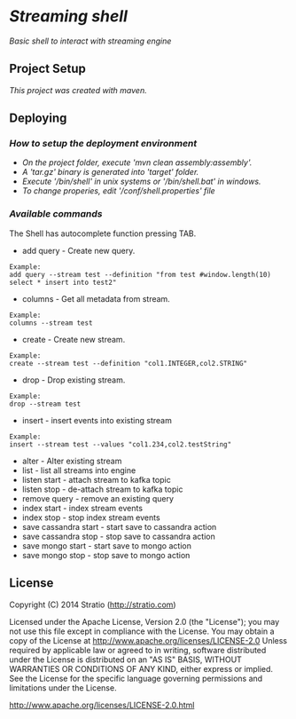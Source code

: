 # _Streaming shell_

_Basic shell to interact with streaming engine_

## Project Setup

_This project was created with maven._ 

## Deploying

### _How to setup the deployment environment_

- _On the project folder, execute 'mvn clean assembly:assembly'._
- _A 'tar.gz' binary is generated into 'target' folder._
- _Execute '/bin/shell' in unix systems or '/bin/shell.bat' in windows._
- _To change properies, edit '/conf/shell.properties' file_

### _Available commands_
The Shell has autocomplete function pressing TAB.

* add query - Create new query. 
```
Example:
add query --stream test --definition "from test #window.length(10) select * insert into test2"
```
* columns - Get all metadata from stream.
```
Example:
columns --stream test
```
* create - Create new stream.
```
Example:
create --stream test --definition "col1.INTEGER,col2.STRING"
```
* drop - Drop existing stream.
```
Example:
drop --stream test
```
* insert - insert events into existing stream
```
Example:
insert --stream test --values "col1.234,col2.testString"
```
* alter - Alter existing stream
* list - list all streams into engine
* listen start - attach stream to kafka topic
* listen stop - de-attach stream to kafka topic
* remove query - remove an existing query
* index start - index stream events
* index stop - stop index stream events
* save cassandra start - start save to cassandra action
* save cassandra stop - stop save to cassandra action
* save mongo start - start save to mongo action
* save mongo stop - stop save to mongo action

## License

Copyright (C) 2014 Stratio (http://stratio.com)

Licensed under the Apache License, Version 2.0 (the "License");
you may not use this file except in compliance with the License.
You may obtain a copy of the License at
        http://www.apache.org/licenses/LICENSE-2.0
Unless required by applicable law or agreed to in writing, software
distributed under the License is distributed on an "AS IS" BASIS,
WITHOUT WARRANTIES OR CONDITIONS OF ANY KIND, either express or implied.
See the License for the specific language governing permissions and
limitations under the License.

http://www.apache.org/licenses/LICENSE-2.0.html
